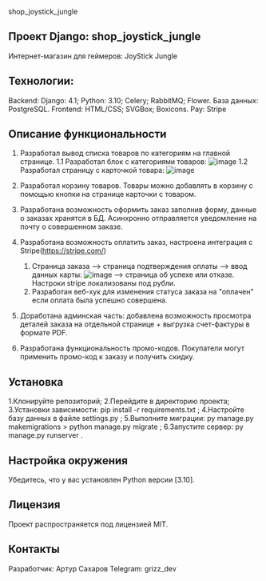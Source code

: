shop_joystick_jungle

## Проект Django: shop_joystick_jungle

Интернет-магазин для геймеров: JoyStick Jungle

## Технологии:

Backend: Django: 4.1;
Python: 3.10; Celery; RabbitMQ; Flower.
База данных: PostgreSQL.
Frontend: HTML/CSS; SVGBox; Boxicons.
Pay: Stripe

## Описание функциональности

1. Разработал вывод списка товаров по категориям на главной странице.
   1.1 Разработал блок с категориями товаров:
   ![image](https://github.com/user-attachments/assets/ea84b521-d915-4ec6-8af4-25a403c7ea52)
   1.2 Разработал страницу с карточкой товара:
   ![image](https://github.com/user-attachments/assets/2273fcef-d121-40a5-a0d5-95f6f1ac9673)

2. Разработал корзину товаров. Товары можно добавлять в корзину с помощью кнопки на странице карточки с товаром.

3. Разработана возможность оформить заказ заполнив форму, данные о заказах хранятся в БД. Асинхронно отправляется
   уведомление на почту о совершенном заказе.
4. Разработана возможность оплатить заказ, настроена интеграция с Stripe(https://stripe.com/)
    1. Страница заказа --> страница подтверждения оплаты --> ввод данных карты:
       ![image](https://github.com/user-attachments/assets/dca2c7e4-65ee-4cbf-930f-1b234715d9c0)
       --> страница об успехе или отказе.
       Настроки stripe локализованы под рубли.
    2. Разработан веб-хук для изменения статуса заказа на "оплачен" если оплата была успешно совершена.
5. Доработана админская часть: добавлена возможность просмотра деталей заказа на отдельной странице + выгрузка
   счет-фактуры в формате PDF.
6. Разработана функциональность промо-кодов. Покупатели могут применить промо-код к заказу и получить скидку.

## Установка

1.Клонируйте репозиторий;
2.Перейдите в директорию проекта;
3.Установки зависимости: pip install -r requirements.txt ;
4.Настройте базу данных в файле settings.py ;
5.Выполните миграции: py manage.py makemigrations > python manage.py migrate ;
6.Запустите сервер: py manage.py runserver .

## Настройка окружения

Убедитесь, что у вас установлен Python версии [3.10].

## Лицензия

Проект распространяется под лицензией MIT.

## Контакты

Разработчик: Артур Сахаров
Telegram: grizz_dev
